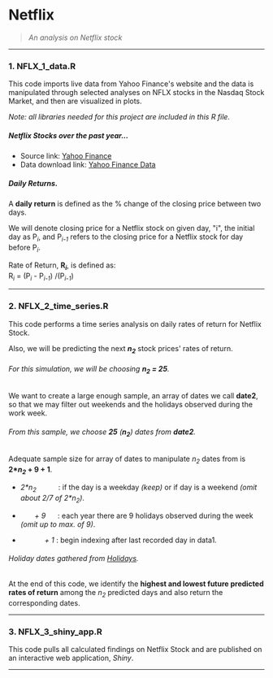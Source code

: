 # Netflix
>*An analysis on Netflix stock*  

---

### 1. NFLX_1_data.R

This code imports live data from Yahoo Finance's website and the data is manipulated through selected analyses on NFLX stocks in the Nasdaq Stock Market, and then are visualized in plots.  

*Note: all libraries needed for this project are included in this R file.*

##### Netflix Stocks over the past year...
  - Source link: [Yahoo Finance](https://finance.yahoo.com/quote/NFLX/history?p=NFLX "Yahoo Finance")
  - Data download link: [Yahoo Finance Data](https://query1.finance.yahoo.com/v7/finance/download/NFLX?period1=1629296203&period2=1660832203&interval=1d&events=history&includeAdjustedClose=true "Yahoo Finance Data")

##### Daily Returns.
A **daily return** is defined as the % change of the closing price between two days.  

We will denote closing price for a Netflix stock on given day, "i", the initial day as P<sub>*i*</sub>, and P<sub>*i-1*</sub> refers to the closing price for a Netflix stock for day before P<sub>*i*</sub>.  

Rate of Return, **R<sub>*i*</sub>**, is defined as:  
    R<sub>*i*</sub> = (P<sub>*i*</sub> - P<sub>*i-1*</sub>) /(P<sub>*i-1*</sub>)  

---

### 2. NFLX_2_time_series.R

This code performs a time series analysis on daily rates of return for Netflix Stock.  

Also, we will be predicting the next ***n<sub>2</sub>*** stock prices' rates of return.  

###### For this simulation, we will be choosing ***n<sub>2</sub>* = 25**.  

We want to create a large enough sample, an array of dates we call **date2**, so that we may filter out weekends and the holidays observed during the work week.  

###### From this sample, we choose **25** *(**n<sub>2</sub>**)* dates from **date2**.  

Adequate sample size for array of dates to manipulate *n<sub>2</sub>* dates from is **2\**n<sub>2</sub>* + 9 + 1**.  
     
  - *2\*n<sub>2</sub>* &nbsp;&nbsp;&nbsp;&nbsp;&nbsp;&nbsp;&nbsp;&nbsp;&nbsp;&nbsp;: if the day is a weekday *(keep)* or if day is a weekend *(omit about 2/7 of 2\*n<sub>2</sub>)*.  

  - &nbsp;&nbsp;&nbsp;&nbsp;&nbsp;&nbsp;&nbsp;*+ 9*&nbsp;&nbsp;&nbsp;&nbsp;&nbsp;   : each year there are 9 holidays observed during the week *(omit up to max. of 9)*.  

  - &nbsp;&nbsp;&nbsp;&nbsp;&nbsp;&nbsp;&nbsp;&nbsp;&nbsp;&nbsp;&nbsp;&nbsp;*+ 1*   : begin indexing after last recorded day in data1.  

###### Holiday dates gathered from [Holidays]("https://www.nasdaq.com/market-activity/2022-stock-market-holiday-calendar#:~:text=US%20Stock%20Market%20Holidays%20Hours%20%20%20,May%2030%2C%202022%20%206%20more%20rows%20" "Holidays").  

At the end of this code, we identify the **highest and lowest future predicted rates of return** among the *n<sub>2</sub>* predicted days and also return the corresponding dates.  

---

### 3. NFLX_3_shiny_app.R  

This code pulls all calculated findings on Netflix Stock and are published on an interactive web application, *Shiny*.  

---
